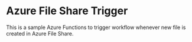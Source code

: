 # Azure File Share Trigger
This is a sample Azure Functions to trigger workflow whenever new file is created in Azure File Share.

